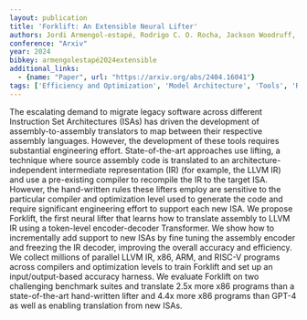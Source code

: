 ```yaml
---
layout: publication
title: 'Forklift: An Extensible Neural Lifter'
authors: Jordi Armengol-estapé, Rodrigo C. O. Rocha, Jackson Woodruff, Pasquale Minervini, Michael F. P. O'boyle
conference: "Arxiv"
year: 2024
bibkey: armengolestapé2024extensible
additional_links:
  - {name: "Paper", url: "https://arxiv.org/abs/2404.16041"}
tags: ['Efficiency and Optimization', 'Model Architecture', 'Tools', 'Reinforcement Learning', 'GPT', 'Pretraining Methods', 'Transformer']
---
```

The escalating demand to migrate legacy software across different Instruction
Set Architectures (ISAs) has driven the development of assembly-to-assembly
translators to map between their respective assembly languages. However, the
development of these tools requires substantial engineering effort.
State-of-the-art approaches use lifting, a technique where source assembly code
is translated to an architecture-independent intermediate representation (IR)
(for example, the LLVM IR) and use a pre-existing compiler to recompile the IR
to the target ISA. However, the hand-written rules these lifters employ are
sensitive to the particular compiler and optimization level used to generate
the code and require significant engineering effort to support each new ISA. We
propose Forklift, the first neural lifter that learns how to translate assembly
to LLVM IR using a token-level encoder-decoder Transformer. We show how to
incrementally add support to new ISAs by fine tuning the assembly encoder and
freezing the IR decoder, improving the overall accuracy and efficiency. We
collect millions of parallel LLVM IR, x86, ARM, and RISC-V programs across
compilers and optimization levels to train Forklift and set up an
input/output-based accuracy harness. We evaluate Forklift on two challenging
benchmark suites and translate 2.5x more x86 programs than a state-of-the-art
hand-written lifter and 4.4x more x86 programs than GPT-4 as well as enabling
translation from new ISAs.
